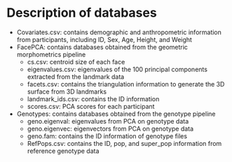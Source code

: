 # Description of databases

- Covariates.csv: contains demographic and anthropometric information from participants, including ID, Sex, Age, Height, and Weight
- FacePCA: contains databases obtained from the geometric morphometrics pipeline
    + cs.csv: centroid size of each face
    + eigenvalues.csv: eigenvalues of the 100 principal components extracted from the landmark data
    + facets.csv: contains the triangulation information to generate the 3D surface from 3D landmarks
    + landmark_ids.csv: contains the ID information
    + scores.csv: PCA scores for each participant
- Genotypes: contains databases obtained from the genotype pipeline
    + geno.eigenval: eigenvalues from PCA on genotype data
    + geno.eigenvec: eigenvectors from PCA on genotype data
    + geno.fam: contains the ID information of genotype files
    + RefPops.csv: contains the ID, pop, and super_pop information from reference genotype data
